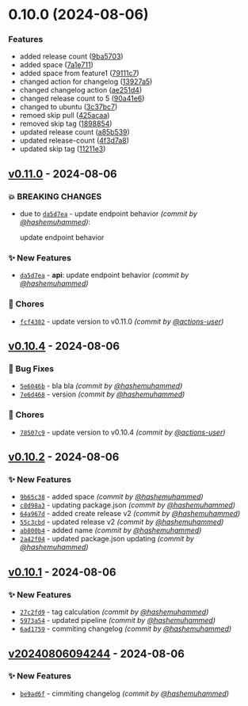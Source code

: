 # 0.10.0 (2024-08-06)


### Features

* added release count ([9ba5703](https://github.com/hashemuhammed/github-actions-practice/commit/9ba5703f2b4df6588452f7ff7eed60e32a83456f))
* added space ([7a1e711](https://github.com/hashemuhammed/github-actions-practice/commit/7a1e7114ebcc8898cb09be3049cba29fa885bdd3))
* added space from feature1 ([79111c7](https://github.com/hashemuhammed/github-actions-practice/commit/79111c7d3f886311dc992b806f7201e3f9458d86))
* changed action for changelog ([13927a5](https://github.com/hashemuhammed/github-actions-practice/commit/13927a581c19f79ca5baa66fde8687377a3ca888))
* changed changelog action ([ae251d4](https://github.com/hashemuhammed/github-actions-practice/commit/ae251d4d5c368192ebce3026ca4d4cdf37c2cda7))
* changed release count to 5 ([90a41e6](https://github.com/hashemuhammed/github-actions-practice/commit/90a41e673f80df810112577a945cbaeaf1a09880))
* changed to ubuntu ([3c37bc7](https://github.com/hashemuhammed/github-actions-practice/commit/3c37bc7793dc10bca0a9bf12531e7629d0ae04a8))
* remoed skip pull ([425acaa](https://github.com/hashemuhammed/github-actions-practice/commit/425acaa85f0ebc1da7e743b95bdd46a17b67c09b))
* removed skip tag ([1898854](https://github.com/hashemuhammed/github-actions-practice/commit/18988544996f82f62ddefa3b1920f2ca41cd0f2f))
* updated release count ([a85b539](https://github.com/hashemuhammed/github-actions-practice/commit/a85b539ed1fb82b7cff872a4075bdf2c31b692e1))
* updated release-count ([4f3d7a8](https://github.com/hashemuhammed/github-actions-practice/commit/4f3d7a83ef9d263a5b6f045703985d88e7764712))
* updated skip tag ([11211e3](https://github.com/hashemuhammed/github-actions-practice/commit/11211e3ad999efdc3cd2d74c323ded5962aa186f))




## [v0.11.0] - 2024-08-06
### :boom: BREAKING CHANGES
- due to [`da5d7ea`](https://github.com/hashemuhammed/github-actions-practice/commit/da5d7ea389b42ab6ebf9a2a427b2f26f2258e3db) - update endpoint behavior *(commit by [@hashemuhammed](https://github.com/hashemuhammed))*:

  update endpoint behavior


### :sparkles: New Features
- [`da5d7ea`](https://github.com/hashemuhammed/github-actions-practice/commit/da5d7ea389b42ab6ebf9a2a427b2f26f2258e3db) - **api**: update endpoint behavior *(commit by [@hashemuhammed](https://github.com/hashemuhammed))*

### :wrench: Chores
- [`fcf4382`](https://github.com/hashemuhammed/github-actions-practice/commit/fcf4382e2558cae5c07428b65b3c516e225cbf04) - update version to v0.11.0 *(commit by [@actions-user](https://github.com/actions-user))*


## [v0.10.4] - 2024-08-06
### :bug: Bug Fixes
- [`5e6046b`](https://github.com/hashemuhammed/github-actions-practice/commit/5e6046b0b8b8dff96ae243c025a54e9f4ba4c7a6) - bla bla *(commit by [@hashemuhammed](https://github.com/hashemuhammed))*
- [`7e6d468`](https://github.com/hashemuhammed/github-actions-practice/commit/7e6d46830c60d110904e3b65eb7bb93443219823) - version *(commit by [@hashemuhammed](https://github.com/hashemuhammed))*

### :wrench: Chores
- [`78507c9`](https://github.com/hashemuhammed/github-actions-practice/commit/78507c9730b4ee256c8f468c660234d86b04863a) - update version to v0.10.4 *(commit by [@actions-user](https://github.com/actions-user))*


## [v0.10.2] - 2024-08-06
### :sparkles: New Features
- [`9b65c38`](https://github.com/hashemuhammed/github-actions-practice/commit/9b65c3870c555755138828393b4a2c35c08374f8) - added space *(commit by [@hashemuhammed](https://github.com/hashemuhammed))*
- [`c8d98a3`](https://github.com/hashemuhammed/github-actions-practice/commit/c8d98a3d6741ca5653046e056d5ec5b386af0897) - updating package.json *(commit by [@hashemuhammed](https://github.com/hashemuhammed))*
- [`64a967d`](https://github.com/hashemuhammed/github-actions-practice/commit/64a967d1ce459f7538252a400613e3d0ce16e690) - added create release v2 *(commit by [@hashemuhammed](https://github.com/hashemuhammed))*
- [`55c3cbd`](https://github.com/hashemuhammed/github-actions-practice/commit/55c3cbd4e9a94f5cdf05a49bb5396b4ae621f45d) - updated release v2 *(commit by [@hashemuhammed](https://github.com/hashemuhammed))*
- [`ab800b4`](https://github.com/hashemuhammed/github-actions-practice/commit/ab800b4f023b994240c3f5dc8fab92ccbab1aa53) - added name *(commit by [@hashemuhammed](https://github.com/hashemuhammed))*
- [`2a42f04`](https://github.com/hashemuhammed/github-actions-practice/commit/2a42f0479c444a70bab97861f579b7a65b6d22c8) - updated package.json updating *(commit by [@hashemuhammed](https://github.com/hashemuhammed))*


## [v0.10.1] - 2024-08-06
### :sparkles: New Features
- [`27c2fd9`](https://github.com/hashemuhammed/github-actions-practice/commit/27c2fd9bbf4348d9c713edffcef38f4770951a9b) - tag calculation *(commit by [@hashemuhammed](https://github.com/hashemuhammed))*
- [`5973a54`](https://github.com/hashemuhammed/github-actions-practice/commit/5973a54cd9d9e32715339ace58740828cbdf2228) - updated pipeline *(commit by [@hashemuhammed](https://github.com/hashemuhammed))*
- [`6ad1759`](https://github.com/hashemuhammed/github-actions-practice/commit/6ad175980731bd38fe01f53e08c290c88402aa2d) - commiting changelog *(commit by [@hashemuhammed](https://github.com/hashemuhammed))*


## [v20240806094244] - 2024-08-06
### :sparkles: New Features
- [`be9ad6f`](https://github.com/hashemuhammed/github-actions-practice/commit/be9ad6fd356515addd42debd9d827b2d2736cdff) - cimmiting changelog *(commit by [@hashemuhammed](https://github.com/hashemuhammed))*

[v20240806094244]: https://github.com/hashemuhammed/github-actions-practice/compare/v20240806093833...v20240806094244
[v0.10.1]: https://github.com/hashemuhammed/github-actions-practice/compare/v...v0.10.1
[v0.10.2]: https://github.com/hashemuhammed/github-actions-practice/compare/v0.10.1...v0.10.2
[v0.10.4]: https://github.com/hashemuhammed/github-actions-practice/compare/v0.10.3...v0.10.4
[v0.11.0]: https://github.com/hashemuhammed/github-actions-practice/compare/v0.10.5...v0.11.0
